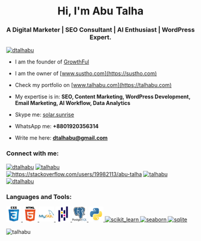 <h1 align="center">Hi, I'm Abu Talha</h1>
<h3 align="center">A Digital Marketer | SEO Consultant | AI Enthusiast | WordPress Expert.</h3>

<p align="left"> <a href="https://twitter.com/dtalhabu" target="blank"><img src="https://img.shields.io/twitter/follow/dtalhabu?logo=twitter&style=for-the-badge" alt="dtalhabu" /></a> </p>

- I am the founder of [GrowthFul](https://talhabu.com)

- I am the owner of [www.sustho.com](https://sustho.com)

- Check my portfolio on [www.talhabu.com](https://talhabu.com)

- My expertise is in: **SEO, Content Marketing, WordPress Development, Email Marketing, AI Workflow, Data Analytics**

- Skype me: [solar.sunrise](solar.sunrise)

- WhatsApp me: **+8801920356314**

- Write me here: **dtalhabu@gmail.com**

<h3 align="left">Connect with me:</h3>
<p align="left">
<a href="https://twitter.com/dtalhabu" target="blank"><img align="center" src="https://raw.githubusercontent.com/rahuldkjain/github-profile-readme-generator/master/src/images/icons/Social/twitter.svg" alt="dtalhabu" height="30" width="40" /></a>
<a href="https://linkedin.com/in/talhabu" target="blank"><img align="center" src="https://raw.githubusercontent.com/rahuldkjain/github-profile-readme-generator/master/src/images/icons/Social/linked-in-alt.svg" alt="talhabu" height="30" width="40" /></a>
<a href="https://stackoverflow.com/users/https://stackoverflow.com/users/19982113/abu-talha" target="blank"><img align="center" src="https://raw.githubusercontent.com/rahuldkjain/github-profile-readme-generator/master/src/images/icons/Social/stack-overflow.svg" alt="https://stackoverflow.com/users/19982113/abu-talha" height="30" width="40" /></a>
<a href="https://kaggle.com/talhabu" target="blank"><img align="center" src="https://raw.githubusercontent.com/rahuldkjain/github-profile-readme-generator/master/src/images/icons/Social/kaggle.svg" alt="talhabu" height="30" width="40" /></a>
<a href="https://fb.com/dtalhabu" target="blank"><img align="center" src="https://raw.githubusercontent.com/rahuldkjain/github-profile-readme-generator/master/src/images/icons/Social/facebook.svg" alt="dtalhabu" height="30" width="40" /></a>
</p>

<h3 align="left">Languages and Tools:</h3>
<p align="left"> <a href="https://www.w3schools.com/css/" target="_blank" rel="noreferrer"> <img src="https://raw.githubusercontent.com/devicons/devicon/master/icons/css3/css3-original-wordmark.svg" alt="css3" width="40" height="40"/> </a> <a href="https://www.w3.org/html/" target="_blank" rel="noreferrer"> <img src="https://raw.githubusercontent.com/devicons/devicon/master/icons/html5/html5-original-wordmark.svg" alt="html5" width="40" height="40"/> </a> <a href="https://www.mysql.com/" target="_blank" rel="noreferrer"> <img src="https://raw.githubusercontent.com/devicons/devicon/master/icons/mysql/mysql-original-wordmark.svg" alt="mysql" width="40" height="40"/> </a> <a href="https://pandas.pydata.org/" target="_blank" rel="noreferrer"> <img src="https://raw.githubusercontent.com/devicons/devicon/2ae2a900d2f041da66e950e4d48052658d850630/icons/pandas/pandas-original.svg" alt="pandas" width="40" height="40"/> </a> <a href="https://www.postgresql.org" target="_blank" rel="noreferrer"> <img src="https://raw.githubusercontent.com/devicons/devicon/master/icons/postgresql/postgresql-original-wordmark.svg" alt="postgresql" width="40" height="40"/> </a> <a href="https://www.python.org" target="_blank" rel="noreferrer"> <img src="https://raw.githubusercontent.com/devicons/devicon/master/icons/python/python-original.svg" alt="python" width="40" height="40"/> </a> <a href="https://scikit-learn.org/" target="_blank" rel="noreferrer"> <img src="https://upload.wikimedia.org/wikipedia/commons/0/05/Scikit_learn_logo_small.svg" alt="scikit_learn" width="40" height="40"/> </a> <a href="https://seaborn.pydata.org/" target="_blank" rel="noreferrer"> <img src="https://seaborn.pydata.org/_images/logo-mark-lightbg.svg" alt="seaborn" width="40" height="40"/> </a> <a href="https://www.sqlite.org/" target="_blank" rel="noreferrer"> <img src="https://www.vectorlogo.zone/logos/sqlite/sqlite-icon.svg" alt="sqlite" width="40" height="40"/> </a> </p>

<p><img align="center" src="https://github-readme-stats.vercel.app/api/top-langs?username=talhabu&show_icons=true&locale=en&layout=compact" alt="talhabu" /></p>

